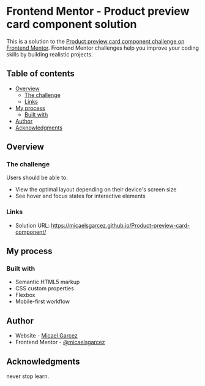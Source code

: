 # Frontend Mentor - Product preview card component solution

This is a solution to the [Product preview card component challenge on Frontend Mentor](https://www.frontendmentor.io/challenges/product-preview-card-component-GO7UmttRfa). Frontend Mentor challenges help you improve your coding skills by building realistic projects.

## Table of contents

- [Overview](#overview)
  - [The challenge](#the-challenge)
  - [Links](#links)
- [My process](#my-process)
  - [Built with](#built-with)
- [Author](#author)
- [Acknowledgments](#acknowledgments)

## Overview

### The challenge

Users should be able to:

- View the optimal layout depending on their device's screen size
- See hover and focus states for interactive elements

### Links

- Solution URL: https://micaelsgarcez.github.io/Product-preview-card-component/

## My process

### Built with

- Semantic HTML5 markup
- CSS custom properties
- Flexbox
- Mobile-first workflow

## Author

- Website - [Micael Garcez](https://micaelweb.com.br)
- Frontend Mentor - [@micaelsgarcez](https://www.frontendmentor.io/profile/micaelsgarcez)

## Acknowledgments

never stop learn.
